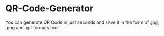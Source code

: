 QR-Code-Generator
=================

You can generate QR Code in just seconds and save it in the form of .jpg, .png and .gif formats too!